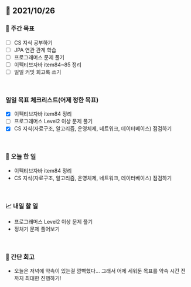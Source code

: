 ## 📅 2021/10/26


### 👏 주간 목표
- [ ] CS 지식 공부하기
- [ ] JPA 연관 관계 학습
- [ ] 프로그래머스 문제 풀기
- [ ] 이펙티브자바 item84~85 정리
- [ ] 일일 커밋 회고록 쓰기

<br/>

### 일일 목표 체크리스트(어제 정한 목표)

- [x] 이펙티브자바 item84 정리
- [ ] 프로그래머스 Level2 이상 문제 풀기
- [x] CS 지식(자료구조, 알고리즘, 운영체제, 네트워크, 데이터베이스) 점검하기

<br/>

### 💯 오늘 한 일

- 이펙티브자바 item84 정리
- CS 지식(자료구조, 알고리즘, 운영체제, 네트워크, 데이터베이스) 점검하기

<br/>

### 📈 내일 할 일

- 프로그래머스 Level2 이상 문제 풀기
- 정처기 문제 풀어보기

<br/>

### 🤔 간단 회고

- 오늘은 저녁에 약속이 있는걸 깜빡했다... 그래서 어제 세워둔 목표를 약속 시간 전까지 최대한 진행하기!     

